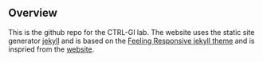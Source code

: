 ## Overview

This is the github repo for the CTRL-GI lab. The website uses the static site generator [jekyll](https://jekyllrb.com/) and is based on the [Feeling Responsive jekyll theme](https://github.com/Phlow/feeling-responsive) and is inspried from the [website](http://griffithlab.org).
